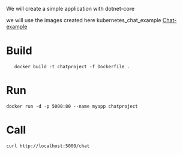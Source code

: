 We will create a simple application with dotnet-core

we will use the images created here kubernetes_chat_example [Chat-example](https://github.com/OktaySavdi/kubernetes_chat_example)


#  Build

       docker build -t chatproject -f Dockerfile .

# Run
    docker run -d -p 5000:80 --name myapp chatproject

# Call
    curl http://localhost:5000/chat
